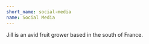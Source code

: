```yaml
---
short_name: social-media
name: Social Media
---
```

Jill is an avid fruit grower based in the south of France.
